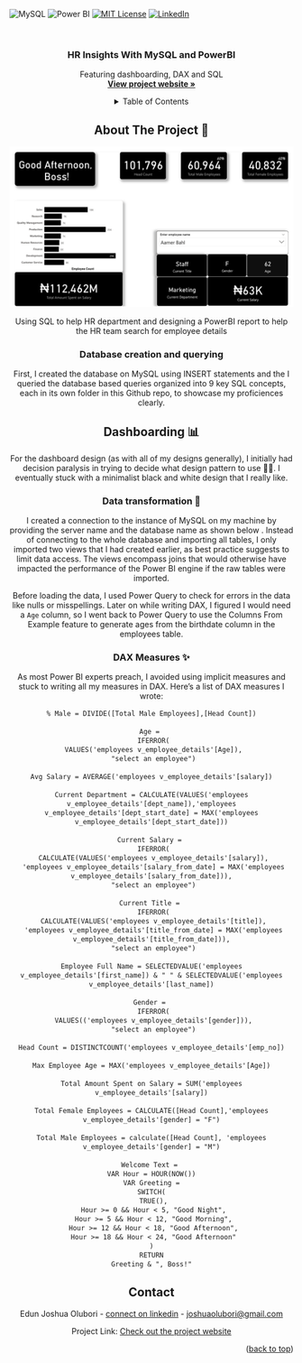 
<!-- Improved compatibility of back to top link: See: https://github.com/othneildrew/Best-README-Template/pull/73 -->
<a name="readme-top"></a>
<!--
*** Thanks for checking out the Best-README-Template. If you have a suggestion
*** that would make this better, please fork the repo and create a pull request
*** or simply open an issue with the tag "enhancement".
*** Don't forget to give the project a star!
*** Thanks again! Now go create something AMAZING! :D
-->



<!-- PROJECT SHIELDS -->
<!--
*** I'm using markdown "reference style" links for readability.
*** Reference links are enclosed in brackets [ ] instead of parentheses ( ).
*** See the bottom of this document for the declaration of the reference variables
*** for contributors-url, forks-url, etc. This is an optional, concise syntax you may use.
*** https://www.markdownguide.org/basic-syntax/#reference-style-links
-->

![MySQL](https://img.shields.io/static/v1?style=for-the-badge&message=MySQL&color=4479A1&logo=MySQL&logoColor=FFFFFF&label=)
![Power BI](https://img.shields.io/static/v1?style=for-the-badge&message=Power+BI&color=222222&logo=Power+BI&logoColor=F2C811&label=)
[![MIT License][license-shield]][license-url]
[![LinkedIn][linkedin-shield]][linkedin-url]

[license-shield]: https://img.shields.io/github/license/othneildrew/Best-README-Template.svg?style=for-the-badge
[license-url]: https://github.com/JoshuaOlubori/sql-employee-analysis-a/blob/698fb9fe82c62ece6efcbfacfd0b0da29204812a/LICENSE.txt
[linkedin-shield]: https://img.shields.io/badge/-LinkedIn-black.svg?style=for-the-badge&logo=linkedin&colorB=555
[linkedin-url]: https://linkedin.com/in/othneildrew


<!-- PROJECT LOGO -->
<br />
<div align="center">

  <h3 align="center"> HR Insights With MySQL and PowerBI</h3>

  <p align="center">
    Featuring dashboarding, DAX and SQL
    <br />
    <a href="https://joshuaolubori.my.canva.site/project-001"><strong>View project website »</strong></a>
    <br />


<!-- TABLE OF CONTENTS -->
<details>
  <summary>Table of Contents</summary>
  <ol>
    <li>
      <a href="#about-the-project">About The Project</a>
      <ul>
        <li><a href="#database">Database creation and querying</a></li>
      </ul>
    </li>
    <li>
      <a href="#dashboarding">Dashboarding</a>
      <ul>
        <li><a href="#data-transformation">Data transformation </a></li>
        <li><a href="#dax-measures">DAX Measures</a></li> 
<li><a href="#contact">Contact</a></li>
      </ul>
    </li>
  
  </ol>
</details>



<!-- ABOUT THE PROJECT -->
## About The Project 🍪 

![Dashboard](https://github.com/JoshuaOlubori/sql-employee-analysis-a/blob/ddfa9521399eadd8cea5f425101dffd880edaa39/dashboard.PNG)

Using SQL to help HR department and designing a PowerBI report to help the HR team search for employee details


### Database creation and querying

First, I created the database on MySQL using INSERT statements and the I queried the database based queries organized into 9 key SQL concepts, each in its own folder in this Github repo, to showcase my proficiences clearly.


<!-- -->
## Dashboarding 📊

For the dashboard design (as with all of my designs generally), I initially had decision paralysis in trying to decide what design pattern to use 😵‍💫. I eventually stuck with a minimalist black and white design that I really like.

### Data transformation 🦋

I created a connection to the instance of MySQL on my machine by providing the server name and the database name as shown below .
Instead of connecting to the whole database and importing all tables, I only imported two views that I had created earlier, as best practice suggests to limit data access.
The views encompass joins that would otherwise have impacted the performance of the Power BI engine if the raw tables were imported.

Before loading the data, I used Power Query to check for errors in the data like nulls or misspellings. Later on while writing DAX, I figured I would need a `Age` column, so I went back to Power Query to use the Columns From Example feature to generate ages from the birthdate column in the employees table.

### DAX Measures ✨

As most Power BI experts preach, I avoided using implicit measures and stuck to writing all my measures in DAX.
Here’s a list of DAX measures I wrote:
   ```% Female = DIVIDE([Total Female Employees], [Head Count])
% Male = DIVIDE([Total Male Employees],[Head Count])

Age = 
    IFERROR(
    VALUES('employees v_employee_details'[Age]),
    "select an employee")

Avg Salary = AVERAGE('employees v_employee_details'[salary])

Current Department = CALCULATE(VALUES('employees v_employee_details'[dept_name]),'employees v_employee_details'[dept_start_date] = MAX('employees v_employee_details'[dept_start_date]))

Current Salary = 
    IFERROR(
    CALCULATE(VALUES('employees v_employee_details'[salary]),
    'employees v_employee_details'[salary_from_date] = MAX('employees v_employee_details'[salary_from_date])),
    "select an employee")

Current Title = 
    IFERROR(
    CALCULATE(VALUES('employees v_employee_details'[title]),
    'employees v_employee_details'[title_from_date] = MAX('employees v_employee_details'[title_from_date])),
    "select an employee")

Employee Full Name = SELECTEDVALUE('employees v_employee_details'[first_name]) & " " & SELECTEDVALUE('employees v_employee_details'[last_name])

Gender = 
    IFERROR(
    VALUES(('employees v_employee_details'[gender])),
    "select an employee")

Head Count = DISTINCTCOUNT('employees v_employee_details'[emp_no])

Max Employee Age = MAX('employees v_employee_details'[Age])

Total Amount Spent on Salary = SUM('employees v_employee_details'[salary])

Total Female Employees = CALCULATE([Head Count],'employees v_employee_details'[gender] = "F")

Total Male Employees = calculate([Head Count], 'employees v_employee_details'[gender] = "M")

Welcome Text = 
VAR Hour = HOUR(NOW())
VAR Greeting =
SWITCH(
	TRUE(),
	Hour >= 0 && Hour < 5, "Good Night",
	Hour >= 5 && Hour < 12, "Good Morning",
	Hour >= 12 && Hour < 18, "Good Afternoon",
	Hour >= 18 && Hour < 24, "Good Afternoon"
)
RETURN
Greeting & ", Boss!"
   ```


<!-- CONTACT  ☎️ -->
## Contact

Edun Joshua Olubori - [connect on linkedin](https://www.linkedin.com/in/joshua-edun) - joshuaolubori@gmail.com

Project Link: [Check out the project website](https://joshuaolubori.my.canva.site/project-001)

<p align="right">(<a href="#readme-top">back to top</a>)</p>



